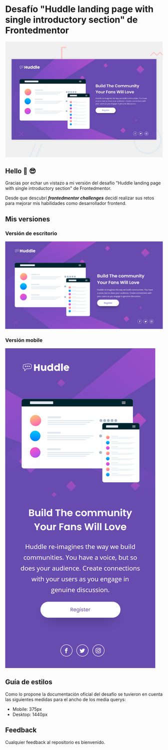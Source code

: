 # Desafío "Huddle landing page with single introductory section" de Frontedmentor 
![Huddle landing page with single introductory section preview](https://raw.githubusercontent.com/raulpinve/huddle-landing-page-with-single-introductory-section/main/design/design/desktop-preview.jpg)

## Hello :metal:  :sunglasses:

Gracias por echar un vistazo a mi versión del desafío "Huddle landing page with single introductory section" de Frontedmentor. 

Desde que descubrí <b><i>frontedmentor challenges</i></b> decidí realizar sus retos para mejorar mis habilidades como desarrollador frontend.

## Mis versiones 

### Versión de escritorio
![Huddle landing page with single introductory section desktop preview](https://raw.githubusercontent.com/raulpinve/huddle-landing-page-with-single-introductory-section/main/images/desktop-preview.png)

### Versión mobile
![Huddle landing page with single introductory section mobile preview](https://raw.githubusercontent.com/raulpinve/huddle-landing-page-with-single-introductory-section/main/images/mobile-preview.png)

## Guía de estilos
Como lo propone la documentación oficial del desafío se tuvieron en cuenta las siguientes medidas para el ancho de los media querys: 

- Mobile: 375px
- Desktop: 1440px

## Feedback
Cualquier feedback al repositorio es bienvenido.
